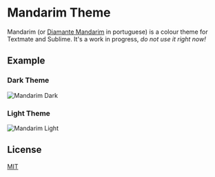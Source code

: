 Mandarim Theme
==============

Mandarim (or [Diamante Mandarim](http://en.wikipedia.org/wiki/Zebra_Finch) in portuguese) is a colour theme for Textmate and Sublime.
It's a work in progress, _do not use it right now!_

Example
-------

### Dark Theme
![Mandarim Dark](http://i.cloudup.com/4QFyfd1Xwt.png)

### Light Theme
![Mandarim Light](http://i.cloudup.com/pgiu3wIu74.png)

License
-------
[MIT](http://couto.mit-license.org)
